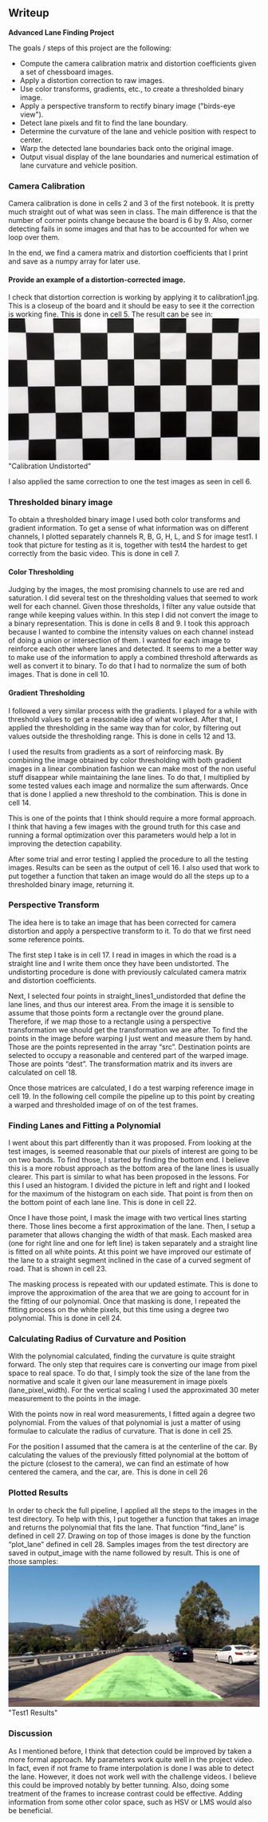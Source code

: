 ## Writeup
**Advanced Lane Finding Project**

The goals / steps of this project are the following:

* Compute the camera calibration matrix and distortion coefficients given a set of chessboard images.
* Apply a distortion correction to raw images.
* Use color transforms, gradients, etc., to create a thresholded binary image.
* Apply a perspective transform to rectify binary image ("birds-eye view").
* Detect lane pixels and fit to find the lane boundary.
* Determine the curvature of the lane and vehicle position with respect to center.
* Warp the detected lane boundaries back onto the original image.
* Output visual display of the lane boundaries and numerical estimation of lane curvature and vehicle position.


### Camera Calibration

Camera calibration is done in cells 2 and 3 of the first notebook. It is pretty much straight out of what was seen in class. The main difference is that the number of corner points change because the board is 6 by 9. Also, corner detecting fails in some images and that has to be accounted for when we loop over them.

In the end, we find a camera matrix and distortion coefficients that I print and save as a numpy array for later use.

#### Provide an example of a distortion-corrected image.

I check that distortion correction is working by applying it to calibration1.jpg. This is a closeup of the board and it should be easy to see it the correction is working fine. This is done in cell 5. The result can be see in:
![calibration](./output_images/calibration1_undistorted.jpg) "Calibration Undistorted"

I also applied the same correction to one the test images as seen in cell 6.

### Thresholded binary image

To obtain a thresholded binary image I used both color transforms and gradient information. To get a sense of what information was on different channels, I plotted separately channels R, B, G, H, L, and S for image test1. I took that picture for testing as it is, together with test4 the hardest to get correctly from the basic video. This is done in cell 7.

#### Color Thresholding

Judging by the images, the most promising channels to use are red and saturation. I did several test on the thresholding values that seemed to work well for each channel. Given those thresholds, I filter any value outside that range while keeping values within. In this step I did not convert the image to a binary representation. This is done in cells 8 and 9. I took this approach because I wanted to combine the intensity values on each channel instead of doing a union or intersection of them. I wanted for each image to reinforce each other where lanes and detected. It seems to me a better way to make use of the information to apply a combined threshold afterwards as well as convert it to binary. To do that I had to normalize the sum of both images. That is done in cell 10.

#### Gradient Thresholding

I followed a very similar process with the gradients. I played for a while with threshold values to get a reasonable idea of what worked. After that, I applied the thresholding in the same way than for color, by filtering out values outside the thresholding range. This is done in cells 12 and 13.

I used the results from gradients as a sort of reinforcing mask. By combining the image obtained by color thresholding with both gradient images in a linear combination fashion we can make most of the non useful stuff disappear while maintaining the lane lines. To do that, I multiplied by some tested values each image and normalize the sum afterwards. Once that is done I applied a new threshold to the combination. This is done in cell 14.

This is one of the points that I think should require a more formal approach. I think that having a few images with the ground truth for this case and running a formal optimization over this parameters would help a lot in improving the detection capability.

After some trial and error testing I applied the procedure to all the testing images. Results can be seen as the output of cell 16. I also used that work to put together a function that taken an image would do all the steps up to a thresholded binary image, returning it.

### Perspective Transform

The idea here is to take an image that has been corrected for camera distortion and apply a perspective transform to it. To do that we first need some reference points.

The first step I take is in cell 17. I read in images in which the road is a straight line and I write them once they have been undistorted. The undistorting procedure is done with previously calculated camera matrix and distortion coefficients.

Next, I selected four points in straight_lines1_undistorded that define the lane lines, and thus our interest area. From the image it is sensible to assume that those points form a rectangle over the ground plane. Therefore, if we map those to a rectangle using a perspective transformation we should get the transformation we are after. To find the points in the image before warping I just went and measure them by hand. Those are the points represented in the array “src”. Destination points are selected to occupy a reasonable and centered part of the warped image. Those are points “dest”.  The transformation matrix and its invers are calculated on cell 18.

Once those matrices are calculated, I do a test warping reference image in cell 19. In the following cell compile the pipeline up to this point by creating a warped and thresholded image of on of the test frames.

### Finding Lanes and Fitting a Polynomial

I went about this part differently than it was proposed. From looking at the test images, is seemed reasonable that our pixels of interest are going to be on two bands. To find those, I started by finding the bottom end. I believe this is a more robust approach as the bottom area of the lane lines is usually clearer. This part is similar to what has been proposed in the lessons. For this I used an histogram. I divided the picture in left and right and I looked for the maximum of the histogram on each side. That point is from then on the bottom point of each lane line. This is done in cell 22.

Once I have those point, I mask the image with two vertical lines starting there. Those lines become a first approximation of the lane. Then, I setup a parameter that allows changing the width of that mask. Each masked area (one for right line and one for left line) is taken separately and a straight line is fitted on all white points. At this point we have improved our estimate of the lane to a straight segment inclined in the case of a curved segment of road. That is shown in cell 23.

The masking process is repeated with our updated estimate. This is done to improve the approximation of the area that we are going to account for in the fitting of our polynomial. Once that masking is done, I repeated the fitting process on the white pixels, but this time using a degree two polynomial. This is done in cell 24.

### Calculating Radius of Curvature and Position

With the polynomial calculated, finding the curvature is quite straight forward. The only step that requires care is converting our image from pixel space to real space. To do that, I simply took the size of the lane from the normative and scale it given our lane measurement in image pixels (lane_pixel_width). For the vertical scaling I used the approximated 30 meter measurement to the points in the image.

With the points now in real word measurements, I fitted again a degree two polynomial. From the values of that polynomial is just a matter of using formulae to calculate the radius of curvature. That is done in cell 25.

For the position I assumed that the camera is at the centerline of the car. By calculating the values of the previously fitted polynomial at the bottom of the picture (closest to the camera), we can find an estimate of how centered the camera, and the car, are. This is done in cell 26

### Plotted Results

In order to check the full pipeline, I applied all the steps to the images in the test directory.  To help with this, I put together a function that takes an image and returns the polynomial that fits the lane. That function “find_lane” is defined in cell 27. Drawing on top of those images is done by the function “plot_lane” defined in cell 28. Samples images from the test directory are saved in output_image with the name followed by result. This is one of those samples:
![Test1_results](./output_images/test1_results.jpg) "Test1 Results"

### Discussion

As I mentioned before, I think that detection could be improved by taken a more formal approach. My parameters work quite well in the project video. In fact, even if not frame to frame interpolation is done I was able to detect the lane. However, it does not work well with the challenge videos. I believe this could be improved notably by better tunning. Also, doing some treatment of the frames to increase contrast could be effective. Adding information from some other color space, such as HSV or LMS would also be beneficial.
